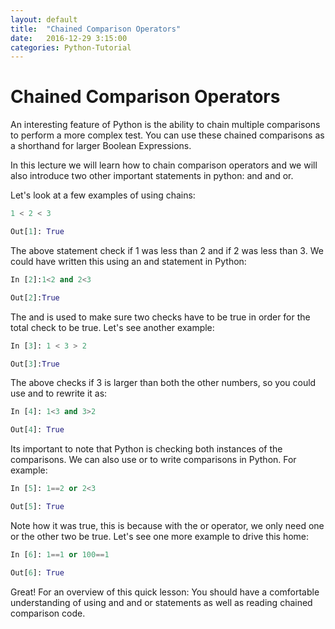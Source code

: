 ```yaml
---
layout: default
title:  "Chained Comparison Operators"
date:   2016-12-29 3:15:00
categories: Python-Tutorial
---
```


# Chained Comparison Operators
An interesting feature of Python is the ability to chain multiple comparisons to perform a more complex test. You can use these chained comparisons as a shorthand for larger Boolean Expressions.

In this lecture we will learn how to chain comparison operators and we will also introduce two other important statements in python: and and or.

Let's look at a few examples of using chains:

```python
1 < 2 < 3
```
```python
Out[1]: True
```

The above statement check if 1 was less than 2 and if 2 was less than 3. We could have written this using an and statement in Python:

```python
In [2]:1<2 and 2<3
```
```python
Out[2]:True
```

The and is used to make sure two checks have to be true in order for the total check to be true. Let's see another example:

```python
In [3]: 1 < 3 > 2
```
```python
Out[3]:True
```

The above checks if 3 is larger than both the other numbers, so you could use and to rewrite it as:

```python
In [4]: 1<3 and 3>2
```
```python
Out[4]: True
```
Its important to note that Python is checking both instances of the comparisons. We can also use or to write comparisons in Python. For example:

```python
In [5]: 1==2 or 2<3
```
```python
Out[5]: True
```

Note how it was true, this is because with the or operator, we only need one or the other two be true. Let's see one more example to drive this home:

```python
In [6]: 1==1 or 100==1
```
```python
Out[6]: True
```

Great! For an overview of this quick lesson: You should have a comfortable understanding of using and and or statements as well as reading chained comparison code.